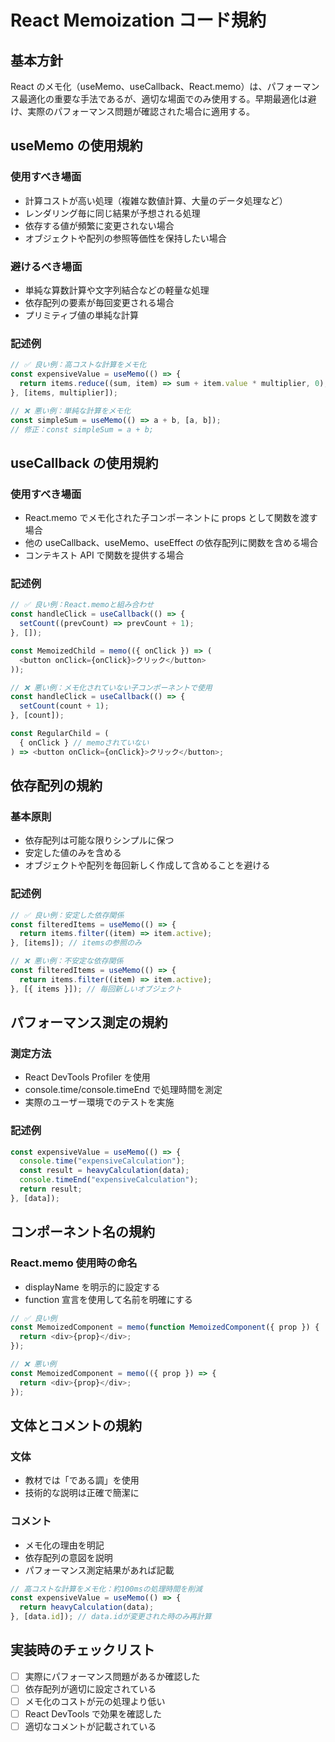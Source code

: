 # React Memoization コード規約

## 基本方針

React のメモ化（useMemo、useCallback、React.memo）は、パフォーマンス最適化の重要な手法であるが、適切な場面でのみ使用する。早期最適化は避け、実際のパフォーマンス問題が確認された場合に適用する。

## useMemo の使用規約

### 使用すべき場面

- 計算コストが高い処理（複雑な数値計算、大量のデータ処理など）
- レンダリング毎に同じ結果が予想される処理
- 依存する値が頻繁に変更されない場合
- オブジェクトや配列の参照等価性を保持したい場合

### 避けるべき場面

- 単純な算数計算や文字列結合などの軽量な処理
- 依存配列の要素が毎回変更される場合
- プリミティブ値の単純な計算

### 記述例

```typescript
// ✅ 良い例：高コストな計算をメモ化
const expensiveValue = useMemo(() => {
  return items.reduce((sum, item) => sum + item.value * multiplier, 0);
}, [items, multiplier]);

// ❌ 悪い例：単純な計算をメモ化
const simpleSum = useMemo(() => a + b, [a, b]);
// 修正：const simpleSum = a + b;
```

## useCallback の使用規約

### 使用すべき場面

- React.memo でメモ化された子コンポーネントに props として関数を渡す場合
- 他の useCallback、useMemo、useEffect の依存配列に関数を含める場合
- コンテキスト API で関数を提供する場合

### 記述例

```typescript
// ✅ 良い例：React.memoと組み合わせ
const handleClick = useCallback(() => {
  setCount((prevCount) => prevCount + 1);
}, []);

const MemoizedChild = memo(({ onClick }) => (
  <button onClick={onClick}>クリック</button>
));

// ❌ 悪い例：メモ化されていない子コンポーネントで使用
const handleClick = useCallback(() => {
  setCount(count + 1);
}, [count]);

const RegularChild = (
  { onClick } // memoされていない
) => <button onClick={onClick}>クリック</button>;
```

## 依存配列の規約

### 基本原則

- 依存配列は可能な限りシンプルに保つ
- 安定した値のみを含める
- オブジェクトや配列を毎回新しく作成して含めることを避ける

### 記述例

```typescript
// ✅ 良い例：安定した依存関係
const filteredItems = useMemo(() => {
  return items.filter((item) => item.active);
}, [items]); // itemsの参照のみ

// ❌ 悪い例：不安定な依存関係
const filteredItems = useMemo(() => {
  return items.filter((item) => item.active);
}, [{ items }]); // 毎回新しいオブジェクト
```

## パフォーマンス測定の規約

### 測定方法

- React DevTools Profiler を使用
- console.time/console.timeEnd で処理時間を測定
- 実際のユーザー環境でのテストを実施

### 記述例

```typescript
const expensiveValue = useMemo(() => {
  console.time("expensiveCalculation");
  const result = heavyCalculation(data);
  console.timeEnd("expensiveCalculation");
  return result;
}, [data]);
```

## コンポーネント名の規約

### React.memo 使用時の命名

- displayName を明示的に設定する
- function 宣言を使用して名前を明確にする

```typescript
// ✅ 良い例
const MemoizedComponent = memo(function MemoizedComponent({ prop }) {
  return <div>{prop}</div>;
});

// ❌ 悪い例
const MemoizedComponent = memo(({ prop }) => {
  return <div>{prop}</div>;
});
```

## 文体とコメントの規約

### 文体

- 教材では「である調」を使用
- 技術的な説明は正確で簡潔に

### コメント

- メモ化の理由を明記
- 依存配列の意図を説明
- パフォーマンス測定結果があれば記載

```typescript
// 高コストな計算をメモ化：約100msの処理時間を削減
const expensiveValue = useMemo(() => {
  return heavyCalculation(data);
}, [data.id]); // data.idが変更された時のみ再計算
```

## 実装時のチェックリスト

- [ ] 実際にパフォーマンス問題があるか確認した
- [ ] 依存配列が適切に設定されている
- [ ] メモ化のコストが元の処理より低い
- [ ] React DevTools で効果を確認した
- [ ] 適切なコメントが記載されている
